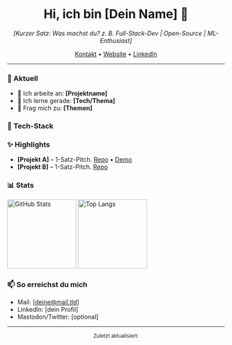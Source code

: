 <!-- Profil-Header -->
<h1 align="center">Hi, ich bin [Dein Name] 👋</h1>
<p align="center">
  <em>[Kurzer Satz: Was machst du? z. B. Full-Stack-Dev | Open-Source | ML-Enthusiast]</em>
</p>

<!-- Schnelle Links -->
<p align="center">
  <a href="mailto:[deine@mail.tld]">Kontakt</a> •
  <a href="https://[deine-website-oder-linktree]">Website</a> •
  <a href="https://www.linkedin.com/in/[dein-handle]">LinkedIn</a>
</p>

---

### 🚀 Aktuell
- 🔭 Ich arbeite an: **[Projektname]**
- 🌱 Ich lerne gerade: **[Tech/Thema]**
- 💬 Frag mich zu: **[Themen]**

### 🧰 Tech-Stack


### ✨ Highlights
- **[Projekt A]** – 1-Satz-Pitch. [Repo](https://github.com/[du]/[repo-a]) • [Demo](https://…)
- **[Projekt B]** – 1-Satz-Pitch. [Repo](https://github.com/[du]/[repo-b])

### 📊 Stats
<!-- Du kannst diese Zeilen löschen, wenn du keine Badges willst -->
<p>
  <img alt="GitHub Stats" height="160" src="https://github-readme-stats.vercel.app/api?username=[DEIN_USERNAME]&show_icons=true&hide_title=true" />
  <img alt="Top Langs" height="160" src="https://github-readme-stats.vercel.app/api/top-langs/?username=[DEIN_USERNAME]&layout=compact" />
</p>

### 📫 So erreichst du mich
- Mail: [deine@mail.tld]
- LinkedIn: [dein Profil]
- Mastodon/Twitter: [optional]

---

<p align="center">
  <sub>Zuletzt aktualisiert: <!--LAST_UPDATED--></sub>
</p>

<!--
**Unit404Git/Unit404Git** is a ✨ _special_ ✨ repository because its `README.md` (this file) appears on your GitHub profile.

Here are some ideas to get you started:

- 🔭 I’m currently working on ...
- 🌱 I’m currently learning ...
- 👯 I’m looking to collaborate on ...
- 🤔 I’m looking for help with ...
- 💬 Ask me about ...
- 📫 How to reach me: ...
- 😄 Pronouns: ...
- ⚡ Fun fact: ...
-->

